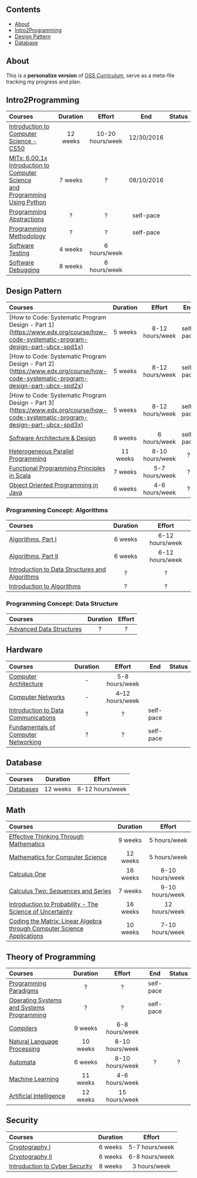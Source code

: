 
## Contents

- [About](#about)
- [Intro2Programming](#Intro2Programming)
- [Design Pattern](#Intro2Programming)
- [Database](#Intro2Programming)

## About

This is a **personalize version** of [OSS Curriculum](https://github.com/open-source-society/computer-science), serve as a meta-file tracking my progress and plan.



## Intro2Programming 
Courses | Duration | Effort | End | Status
:-- | :--: | :--: | :--: | :--:
[Introduction to Computer Science - CS50](https://www.edx.org/course/introduction-computer-science-harvardx-cs50x#!)| 12 weeks | 10-20 hours/week | 12/30/2016
[ MITx: 6.00.1x Introduction to Computer Science </br>and Programming Using Python](https://courses.edx.org/courses/course-v1:MITx+6.00.1x_9+2T2016/courseware/Week_0/edx_introduction/) | 7 weeks | ? | 08/10/2016|
[Programming Abstractions](https://www.youtube.com/view_play_list?p=FE6E58F856038C69) | ? | ? | self-pace|
[Programming Methodology](https://www.youtube.com/playlist?list=PL84A56BC7F4A1F852) | ? | ? | self-pace|
[Software Testing](https://www.udacity.com/course/software-testing--cs258)| 4 weeks | 6 hours/week
[Software Debugging](https://www.udacity.com/course/software-debugging--cs259)| 8 weeks | 6 hours/week

## Design Pattern 
Courses | Duration | Effort | End | Status
:-- | :--: | :--: | :--: | :--:
[How to Code: Systematic Program Design - Part 1] (https://www.edx.org/course/how-code-systematic-program-design-part-ubcx-spd1x)| 5 weeks | 8-12 hours/week | self-pace
[How to Code: Systematic Program Design - Part 2] (https://www.edx.org/course/how-code-systematic-program-design-part-ubcx-spd2x)| 5 weeks | 8-12 hours/week | self-pace
[How to Code: Systematic Program Design - Part 3] (https://www.edx.org/course/how-code-systematic-program-design-part-ubcx-spd3x)| 5 weeks | 8-12 hours/week | self-pace
[Software Architecture & Design](https://www.udacity.com/course/software-architecture-design--ud821)| 8 weeks | 6 hours/week | self-pace
[Heterogeneous Parallel Programming](https://www.coursera.org/course/hetero)| 11 weeks | 8-10 hours/week |?
[Functional Programming Principles in Scala](https://www.coursera.org/course/progfun)| 7 weeks | 5-7 hours/week|?
[Object Oriented Programming in Java](https://www.coursera.org/learn/object-oriented-java) | 6 weeks | 4-6 hours/week |?

### Programming Concept: Algorithms
Courses | Duration | Effort
:-- | :--: | :--:
[Algorithms, Part I](https://www.coursera.org/course/algs4partI)| 6 weeks | 6-12 hours/week
[Algorithms, Part II](https://www.coursera.org/course/algs4partII)| 6 weeks |  6-12 hours/week
[Introduction to Data Structures and Algorithms](http://ocw.mit.edu/courses/electrical-engineering-and-computer-science/6-006-introduction-to-algorithms-fall-2011/lecture-videos/) | ? | ? | self-pace|
[Introduction to Algorithms](https://www.youtube.com/playlist?list=PLE621E25B3BF8B9D1) | ? | ? | self-pace|

### Programming Concept: Data Structure
Courses | Duration | Effort
:-- | :--: | :--:
[Advanced Data Structures](http://ocw.mit.edu/courses/electrical-engineering-and-computer-science/6-851-advanced-data-structures-spring-2012/)| ? | ? | self-pace|

## Hardware
Courses | Duration | Effort | End | Status
:-- | :--: | :--: | :--: | :--:
[Computer Architecture](https://www.coursera.org/course/comparch)| - | 5-8 hours/week
[Computer Networks](https://www.coursera.org/course/comnetworks)| - | 4–12 hours/week
[Introduction to Data Communications](https://www.youtube.com/playlist?list=PLvifRcqOOwF8u4iC7hFTMVC_WD6SEpnkx) | ? | ? | self-pace|
[Fundamentals of Computer Networking](https://www.youtube.com/channel/UCb1OiccPJ0wbMZMOleCvhWQ/videos?view=0&sort=da&flow=list)| ? | ? | self-pace|

## Database
Courses | Duration | Effort
:-- | :--: | :--:
[Databases](https://lagunita.stanford.edu/courses/DB/2014/SelfPaced/about)| 12 weeks | 8-12 hours/week

## Math
Courses | Duration | Effort
:-- | :--: | :--:
[Effective Thinking Through Mathematics](https://www.edx.org/course/effective-thinking-through-mathematics-utaustinx-ut-9-01x) | 9 weeks | 5 hours/week
[Mathematics for Computer Science](http://ocw.mit.edu/courses/electrical-engineering-and-computer-science/6-042j-mathematics-for-computer-science-fall-2010/index.htm)| 12 weeks | 5 hours/week
[Calculus One](https://www.coursera.org/learn/calculus1)| 16 weeks | 8-10 hours/week
[Calculus Two: Sequences and Series](https://www.coursera.org/learn/advanced-calculus)| 7 weeks | 9-10 hours/week
[Introduction to Probability - The Science of Uncertainty](https://www.edx.org/course/introduction-probability-science-mitx-6-041x-0)| 16 weeks | 12 hours/week
[Coding the Matrix: Linear Algebra through Computer Science Applications](https://www.coursera.org/course/matrix)| 10 weeks | 7-10 hours/week

## Theory of Programming
Courses | Duration | Effort | End | Status
:-- | :--: | :--: | :--: | :--:
[Programming Paradigms](https://www.youtube.com/playlist?list=PL9D558D49CA734A02)| ? | ? | self-pace|
[Operating Systems and Systems Programming](https://www.youtube.com/watch?v=XgQo4JkN4Bw&list=PL62A66DDD3B3CC0B7)| ? | ? | self-pace|
[Compilers](https://www.coursera.org/course/compilers)| 9 weeks | 6-8 hours/week
[Natural Language Processing](https://www.coursera.org/course/nlangp)| 10 weeks | 8-10 hours/week
[Automata](https://www.coursera.org/course/automata)| 6 weeks | 8-10 hours/week| ? | ? | ?|
[Machine Learning](https://www.coursera.org/learn/machine-learning)| 11 weeks | 4-6 hours/week
[Artificial Intelligence](https://www.edx.org/course/artificial-intelligence-uc-berkeleyx-cs188-1x#!)| 12 weeks | 15 hours/week

## Security
Courses | Duration | Effort
:-- | :--: | :--:
[Cryptography I](https://www.coursera.org/course/crypto)| 6 weeks | 5-7 hours/week
[Cryptography II](https://www.coursera.org/course/crypto2)| 6 weeks | 6-8 hours/week
[Introduction to Cyber Security](https://www.futurelearn.com/courses/introduction-to-cyber-security) | 8 weeks | 3 hours/week
